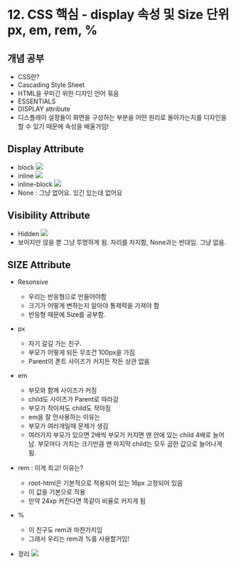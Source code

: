 # 12. CSS 핵심 - display 속성 및 Size 단위 px, em, rem, %

## 개념 공부
- CSS란?
- Cascading Style Sheet
- HTML을 꾸미긴 위한 디자인 언어 묶음
- ESSENTIALS
- DISPLAY attribute
- 디스플레이 설정들이 화면을 구성하는 부분을 어떤 원리로 돌아가는지를 디자인을 할 수 있기 때문에 속성을 배울거임!

## Display Attribute
- block
![](https://github.com/KangminNa/Django_Pinterest/blob/main12/1.png?raw=true)
- inline
![](https://github.com/KangminNa/Django_Pinterest/blob/main12/2.png?raw=true)
- inline-block
![](https://github.com/KangminNa/Django_Pinterest/blob/main12/3.png?raw=true)
- None : 그냥 없어요. 있긴 있는데 없어요

## Visibility Attribute
- Hidden
![](https://github.com/KangminNa/Django_Pinterest/blob/main12/4.png?raw=true)
- 보이지만 않을 뿐 그냥 투명하게 됨. 자리를 차지함, None과는 반대임. 그냥 없음.

## SIZE Attribute
- Resonsive
    - 우리는 반응형으로 만들어야함
    - 크기가 어떻게 변하는지 알아야 통제력을 가져야 함
    - 반응형 때문에 Size를 공부함.
- px
    - 자기 갈길 가는 친구.
    - 부모가 어떻게 되든 무조건 100px을 가짐
    - Parent의 폰트 사이즈가 커지든 작든 상관 없음

- em
    - 부모와 함께 사이즈가 커짐
    - child도 사이즈가 Parent로 따라감
    - 부모가 작아져도 child도 작아짐
    - em을 잘 안사용하는 이유는
    - 부모가 여러개일때 문제가 생김
    - 여러가지 부모가 있으면 2배씩 부모가 커지면 맨 안에 있는 child 4배로 늘어남. 부모마다 거치는 크기만큼 맨 마지막 child는 모두 곱한 값으로 늘어나게 됨.

- rem : 이게 최고! 이유는?
    - root-html은 기본적으로 적용되어 있는 16px 고정되어 있음
    - 이 값을 기본으로 적용
    - 만약 24xp 커진다면 똑같이 비율로 커지게 됨

- %
    - 이 친구도 rem과 마찬가지임
    - 그래서 우리는 rem과 %를 사용할거임!

- 정리
![](https://github.com/KangminNa/Django_Pinterest/blob/main12/5.png?raw=true)
